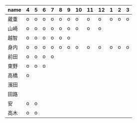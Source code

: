 |name|4|5|6|7|8|9|10|11|12|1|2|3|
|----|----|----|----|----|----|----|----|----|----|----|----|----|
|蔵重|o|o|o|o|o|o|o|o|o|o|o|o|
|山崎|o|o|o|o|o|o|o|o|o||||
|越智|o|o|o|o|o|o|||||||
|身内|o|o|o|o|o|o|o|o|o|o|o|o|
|前田|o|o|o|o|||||||||
|東野|o|o|o||||||||||
|高橋|o||||||||||||
|濱田|||||||||||||
|田路|||||||||||||
|安|o|o|||||||||||
|高木|o|o|||||||||||
